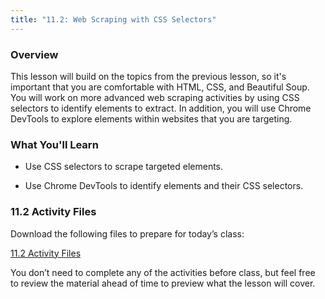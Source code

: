 ```yaml
---
title: "11.2: Web Scraping with CSS Selectors"
---
```


<img style="display: none;" src="https://static.bc-edx.com/data/dl-1-2/m11/lms/img/banner.jpg" alt="lesson banner" />

### Overview

This lesson will build on the topics from the previous lesson, so it's important that you are comfortable with HTML, CSS, and Beautiful Soup. You will work on more advanced web scraping activities by using CSS selectors to identify elements to extract. In addition, you will use Chrome DevTools to explore elements within websites that you are targeting.

### What You'll Learn

* Use CSS selectors to scrape targeted elements.

* Use Chrome DevTools to identify elements and their CSS selectors.

### 11.2 Activity Files

Download the following files to prepare for today’s class:

[11.2 Activity Files](https://static.bc-edx.com/data/dl-1-2/m11/lms/activities/Class_2_Activities.zip)

You don’t need to complete any of the activities before class, but feel free to review the material ahead of time to preview what the lesson will cover.
